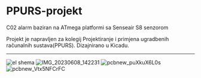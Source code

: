 # PPURS-projekt
C02 alarm baziran na ATmega platformi sa Senseair S8 senzorom

Projekt je napravljen za kolegij Projektiranje i primjena ugradbenih računalnih sustava(PPURS).
Dizajnirano u Kicadu.
__________________________________________________________________________________________________________________________________________________________________________

![el shema](https://github.com/jadranm/PPURS-projekt/assets/44920813/2c6a5150-6329-4949-ba47-02021182a8fb)
![IMG_20230608_142231](https://github.com/jadranm/PPURS-projekt/assets/44920813/a13b408d-32f9-41ab-9e20-bed3fd4fdb74)
![pcbnew_puXkuX6L0s](https://github.com/jadranm/PPURS-projekt/assets/44920813/680103e8-e438-4035-8628-73802387fe17)
![pcbnew_Vtx5NFCrFC](https://github.com/jadranm/PPURS-projekt/assets/44920813/151940d7-cfda-465e-a564-d65ac9dc103d)

